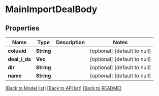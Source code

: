 # MainImportDealBody

## Properties
Name | Type | Description | Notes
------------ | ------------- | ------------- | -------------
**coluuid** | **String** |  | [optional] [default to null]
**deal_i_ds** | **Vec<i32>** |  | [optional] [default to null]
**dir** | **String** |  | [optional] [default to null]
**name** | **String** |  | [optional] [default to null]

[[Back to Model list]](../README.md#documentation-for-models) [[Back to API list]](../README.md#documentation-for-api-endpoints) [[Back to README]](../README.md)


